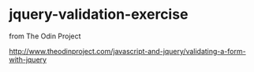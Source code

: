 # jquery-validation-exercise
from The Odin Project

http://www.theodinproject.com/javascript-and-jquery/validating-a-form-with-jquery
